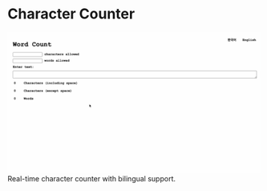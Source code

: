 # Character Counter
![demo video](wordCounterGif.gif)
<br>Real-time character counter with bilingual support. 

